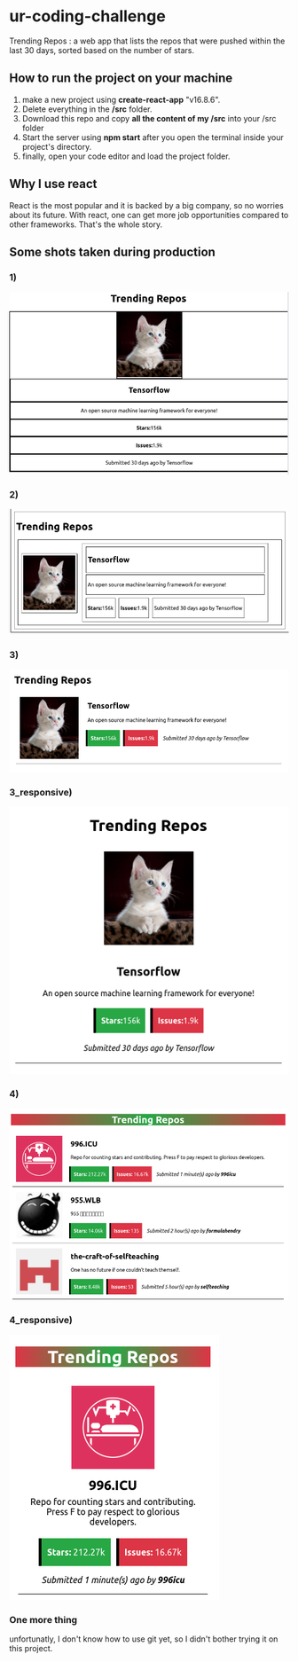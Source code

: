 # ur-coding-challenge
Trending Repos : a web app that lists the repos that were pushed within the last 30 days, sorted based on the number of stars.
<h2>How to run the project on your machine</h1>
<ol>
  <li>make a new project using <strong>create-react-app</strong> "v16.8.6".</li>
  <li>Delete everything in the <strong>/src</strong> folder.</li>
  <li>Download this repo and copy <b>all the content of my /src</b> into your /src folder</li>
  <li>Start the server using <strong>npm start</strong> after you open the terminal inside your project's directory.</li>
  <li>finally, open your code editor and load the project folder.</li>
  </ol>
<h2>Why I use react</h1>
<p>React is the most popular and it is backed by a big company, so no worries about its future. With react, one can get more job opportunities compared to other frameworks. That's the whole story.</p>
<h2>Some shots taken during production</h1>

### 1)

![alt text](https://raw.githubusercontent.com/issam1994/ur-coding-challenge/master/1.png)
### 2)

![alt text](https://raw.githubusercontent.com/issam1994/ur-coding-challenge/master/2.png)
### 3)

![alt text](https://raw.githubusercontent.com/issam1994/ur-coding-challenge/master/3.png)
### 3_responsive)

![alt text](https://raw.githubusercontent.com/issam1994/ur-coding-challenge/master/3_responsive.png)
### 4)

![alt text](https://raw.githubusercontent.com/issam1994/ur-coding-challenge/master/4.png)
### 4_responsive)

![alt text](https://raw.githubusercontent.com/issam1994/ur-coding-challenge/master/4_responsive.png)

### One more thing
unfortunatly, I don't know how to use git yet, so I didn't bother trying it on this project.
